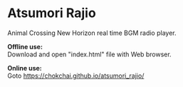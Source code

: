 # Atsumori Rajio
Animal Crossing New Horizon real time BGM radio player.

**Offline use:**   
Download and open "index.html" file with Web browser.

**Online use:**   
Goto https://chokchai.github.io/atsumori_rajio/
